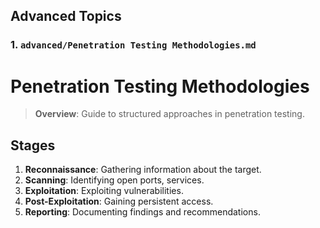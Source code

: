 
## Advanced Topics

### 1. `advanced/Penetration Testing Methodologies.md`

# Penetration Testing Methodologies

> **Overview**: Guide to structured approaches in penetration testing.

## Stages
1. **Reconnaissance**: Gathering information about the target.
2. **Scanning**: Identifying open ports, services.
3. **Exploitation**: Exploiting vulnerabilities.
4. **Post-Exploitation**: Gaining persistent access.
5. **Reporting**: Documenting findings and recommendations.
